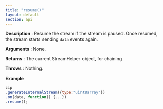 ```yaml
---
title: "resume()"
layout: default
section: api
---
```


__Description__ : Resume the stream if the stream is paused. Once resumed, the
stream starts sending `data` events again.

__Arguments__ : None.

__Returns__ : The current StreamHelper object, for chaining.

__Throws__ : Nothing.

__Example__

```js
zip
.generateInternalStream({type:"uint8array"})
.on(data, function() {...})
.resume();
```
